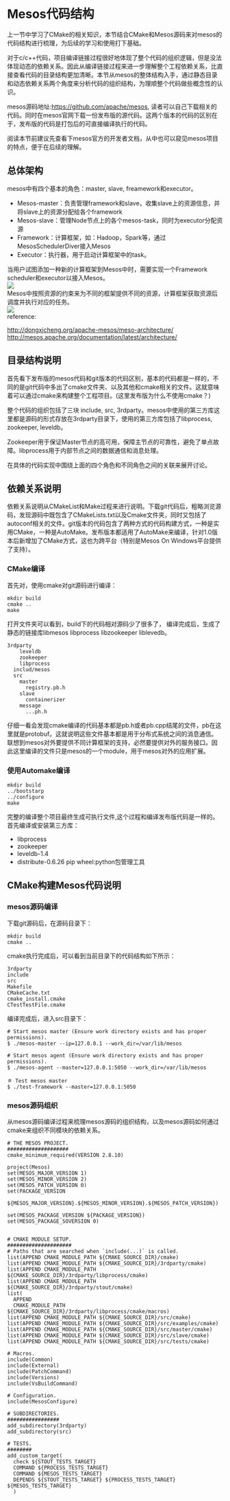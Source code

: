 # Mesos代码结构

上一节中学习了CMake的相关知识，本节结合CMake和Mesos源码来对mesos的代码结构进行梳理，为后续的学习和使用打下基础。

对于c\/c++代码，项目编译链接过程很好地体现了整个代码的组织逻辑，但是没法体现动态的依赖关系。因此从编译链接过程来进一步理解整个工程依赖关系，比直接查看代码的目录结构更加清晰。本节从mesos的整体结构入手，通过静态目录和动态依赖关系两个角度来分析代码的组织结构，为理顺整个代码做些概念性的认识。

mesos源码地址:[https:\/\/github.com\/apache\/mesos](https://github.com/apache/mesos), 读者可以自己下载相关的代码。同时在mesos官网下载一份发布版的源代码。这两个版本的代码的区别在于，发布版的代码是打包后的可直接编译执行的代码。

阅读本节前建议先查看下mesos官方的开发者文档，从中也可以窥见mesos项目的特点，便于在后续的理解。

## 总体架构

mesos中有四个基本的角色：master, slave, freamework和executor。

* Mesos-master：负责管理framework和slave，收集slave上的资源信息，并将slave上的资源分配给各个framework
* Mesos-slave：管理Node节点上的各个mesos-task，同时为executor分配资源
* Framework：计算框架，如：Hadoop，Spark等，通过MesosSchedulerDiver接入Mesos
* Executor：执行器，用于启动计算框架中的task。

当用户试图添加一种新的计算框架到Mesos中时，需要实现一个Framework scheduler和executor以接入Mesos。  
![](architecture3.jpg)  
Mesos中按照资源的约束来为不同的框架提供不同的资源，计算框架获取资源后调度并执行对应的任务。  
![](architecture-example.jpg)  
reference:

[http:\/\/dongxicheng.org\/apache-mesos\/meso-architecture\/](http://dongxicheng.org/apache-mesos/meso-architecture/)  
[http:\/\/mesos.apache.org\/documentation\/latest\/architecture\/](http://mesos.apache.org/documentation/latest/architecture/)

## 目录结构说明

首先看下发布版的mesos代码和git版本的代码区别，基本的代码都是一样的，不同的是git代码中多出了cmake文件夹、以及其他和cmake相关的文件。这就意味着可以通过cmake来构建整个工程项目。\(这里发布版为什么不使用cmake？\)

整个代码的组织包括了三块 include, src, 3rdparty。mesos中使用的第三方库这里都是源码的形式存放在3rdparty目录下，使用的第三方库包括了libprocess, zookeeper, leveldb。

Zookeeper用于保证Master节点的高可用，保障主节点的可靠性，避免了单点故障。libprocess用于内部节点之间的数据通信和消息处理。

在具体的代码实现中围绕上面的四个角色和不同角色之间的关联来展开讨论。

## 依赖关系说明

依赖关系说明从CMakeList和Make过程来进行说明。下载git代码后，粗略浏览源码，发现源码中既包含了CMakeLists.txt以及Cmake文件夹，同时又包括了autoconf相关的文件。git版本的代码包含了两种方式的代码构建方式，一种是实用CMake，一种是AutoMake。发布版本都适用了AutoMake来编译，针对1.0版本后新增加了CMake方式，这也为跨平台（特别是Mesos On Windows平台提供了支持）。

### CMake编译

首先对，使用cmake对git源码进行编译：

```
mkdir build
cmake ..
make
```

打开文件夹可以看到，build下的代码相对源码少了很多了， 编译完成后，生成了静态的链接库libmesos libprocess libzookeeper liblevedb。

```
3rdparty
    leveldb
    zookeeper
    libprocess
  includ/mesos
  src
    master
      registry.pb.h
    slave
      containerizer
    message
      ...ph.h
```

仔细一看会发现cmake编译的代码基本都是pb.h或者pb.cpp结尾的文件，pb在这里就是protobuf。这就说明这些文件基本都是用于分布式系统之间的消息通信。联想到mesos对外要提供不同计算框架的支持，必然要提供对外的服务接口。因此这里编译的文件只是mesos的一个module，用于mesos对外的应用扩展。

### 使用Automake编译

```
mkdir build
../bootstarp
../configure
make
```

完整的编译整个项目最终生成可执行文件,这个过程和编译发布版代码是一样的。首先编译或安装第三方库：

* libprocess
* zookeeper
* leveldb-1.4
* distribute-0.6.26 pip wheel:python包管理工具

## CMake构建Mesos代码说明

### mesos源码编译

下载git源码后，在源码目录下：

```
mkdir build
cmake ..
```

cmake执行完成后，可以看到当前目录下的代码结构如下所示：

```
3rdparty
include
src
Makefile
CMakeCache.txt
cmake_install.cmake
CTestTestFile.cmake
```

编译完成后，进入src目录下：

```
# Start mesos master (Ensure work directory exists and has proper permissions).
$ ./mesos-master --ip=127.0.0.1 --work_dir=/var/lib/mesos

# Start mesos agent (Ensure work directory exists and has proper permissions).
$ ./mesos-agent --master=127.0.0.1:5050 --work_dir=/var/lib/mesos

＃ Test mesos master
$ ./test-framework --master=127.0.0.1:5050
```

### mesos源码组织
从mesos源码编译过程来梳理mesos源码的组织结构，以及mesos源码如何通过cmake来组织不同模块的依赖关系。

```
# THE MESOS PROJECT.
####################
cmake_minimum_required(VERSION 2.8.10)

project(Mesos)
set(MESOS_MAJOR_VERSION 1)
set(MESOS_MINOR_VERSION 2)
set(MESOS_PATCH_VERSION 0)
set(PACKAGE_VERSION
  ${MESOS_MAJOR_VERSION}.${MESOS_MINOR_VERSION}.${MESOS_PATCH_VERSION})

set(MESOS_PACKAGE_VERSION ${PACKAGE_VERSION})
set(MESOS_PACKAGE_SOVERSION 0)


# CMAKE MODULE SETUP.
#####################
# Paths that are searched when `include(...)` is called.
list(APPEND CMAKE_MODULE_PATH ${CMAKE_SOURCE_DIR}/cmake)
list(APPEND CMAKE_MODULE_PATH ${CMAKE_SOURCE_DIR}/3rdparty/cmake)
list(APPEND CMAKE_MODULE_PATH ${CMAKE_SOURCE_DIR}/3rdparty/libprocess/cmake)
list(APPEND CMAKE_MODULE_PATH ${CMAKE_SOURCE_DIR}/3rdparty/stout/cmake)
list(
  APPEND
  CMAKE_MODULE_PATH ${CMAKE_SOURCE_DIR}/3rdparty/libprocess/cmake/macros)
list(APPEND CMAKE_MODULE_PATH ${CMAKE_SOURCE_DIR}/src/cmake)
list(APPEND CMAKE_MODULE_PATH ${CMAKE_SOURCE_DIR}/src/examples/cmake)
list(APPEND CMAKE_MODULE_PATH ${CMAKE_SOURCE_DIR}/src/master/cmake)
list(APPEND CMAKE_MODULE_PATH ${CMAKE_SOURCE_DIR}/src/slave/cmake)
list(APPEND CMAKE_MODULE_PATH ${CMAKE_SOURCE_DIR}/src/tests/cmake)

# Macros.
include(Common)
include(External)
include(PatchCommand)
include(Versions)
include(VsBuildCommand)

# Configuration.
include(MesosConfigure)

# SUBDIRECTORIES.
#################
add_subdirectory(3rdparty)
add_subdirectory(src)

# TESTS.
########
add_custom_target(
  check ${STOUT_TESTS_TARGET}
  COMMAND ${PROCESS_TESTS_TARGET}
  COMMAND ${MESOS_TESTS_TARGET}
  DEPENDS ${STOUT_TESTS_TARGET} ${PROCESS_TESTS_TARGET}  ${MESOS_TESTS_TARGET}
  )
```




